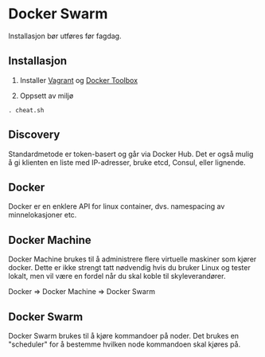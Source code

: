 # Docker Swarm

Installasjon bør utføres før fagdag.

## Installasjon

1. Installer [Vagrant](https://www.vagrantup.com/) og [Docker Toolbox](https://www.docker.com/products/docker-toolbox)

2. Oppsett av miljø

```Shell
. cheat.sh
```

## Discovery

Standardmetode er token-basert og går via Docker Hub. Det er også mulig å gi klienten
en liste med IP-adresser, bruke etcd, Consul, eller lignende.

## Docker

Docker er en enklere API for linux container, dvs. namespacing av minnelokasjoner etc.

## Docker Machine

Docker Machine brukes til å administrere flere virtuelle maskiner som kjører docker. Dette
er ikke strengt tatt nødvendig hvis du bruker Linux og tester lokalt, men vil være en fordel
når du skal koble til skyleverandører.

Docker => Docker Machine => Docker Swarm

## Docker Swarm

Docker Swarm brukes til å kjøre kommandoer på noder. Det brukes en "scheduler" for å bestemme
hvilken node kommandoen skal kjøres på.

